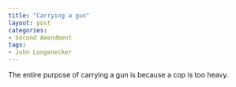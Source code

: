 ```yaml
---
title: "Carrying a gun"
layout: post
categories:
- Second Amendment
tags:
- John Longenecker
---
```


The entire purpose of carrying a gun is because a cop is too heavy.